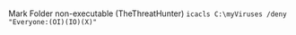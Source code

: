# 
Mark Folder non-executable (TheThreatHunter) 
`icacls C:\myViruses /deny "Everyone:(OI)(IO)(X)"`
